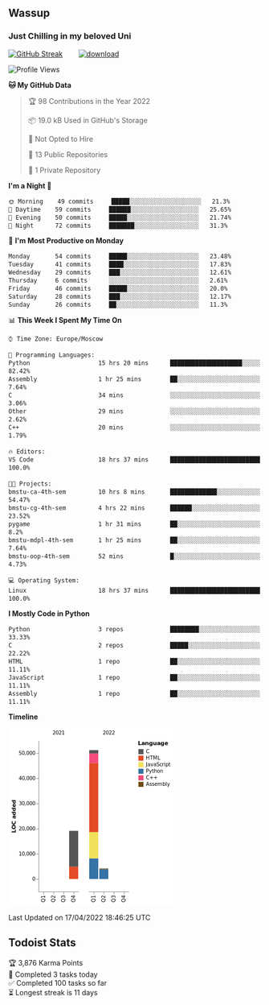 ## Wassup 
### Just Chilling in my beloved Uni 

<!--
-->

[![GitHub Streak](http://github-readme-streak-stats.herokuapp.com?user=archeoss&theme=shades-of-purple&hide_border=true&date_format=j%20M%5B%20Y%5D)](https://git.io/streak-stats)&nbsp;&nbsp;&nbsp;&nbsp;&nbsp;&nbsp;&nbsp;&nbsp;[![download](https://user-images.githubusercontent.com/68448737/147796309-d8b65b1d-4dde-40d9-b03a-2b42aaa6cd43.jpeg)
](https://bmstu.ru/)

<!--START_SECTION:waka-->
![Profile Views](http://img.shields.io/badge/Profile%20Views-1-blue)

**🐱 My GitHub Data** 

> 🏆 98 Contributions in the Year 2022
 > 
> 📦 19.0 kB Used in GitHub's Storage 
 > 
> 🚫 Not Opted to Hire
 > 
> 📜 13 Public Repositories 
 > 
> 🔑 1 Private Repository 
 > 
**I'm a Night 🦉** 

```text
🌞 Morning    49 commits     █████░░░░░░░░░░░░░░░░░░░░   21.3% 
🌆 Daytime    59 commits     ██████░░░░░░░░░░░░░░░░░░░   25.65% 
🌃 Evening    50 commits     █████░░░░░░░░░░░░░░░░░░░░   21.74% 
🌙 Night      72 commits     ███████░░░░░░░░░░░░░░░░░░   31.3%

```
📅 **I'm Most Productive on Monday** 

```text
Monday       54 commits     █████░░░░░░░░░░░░░░░░░░░░   23.48% 
Tuesday      41 commits     ████░░░░░░░░░░░░░░░░░░░░░   17.83% 
Wednesday    29 commits     ███░░░░░░░░░░░░░░░░░░░░░░   12.61% 
Thursday     6 commits      ░░░░░░░░░░░░░░░░░░░░░░░░░   2.61% 
Friday       46 commits     █████░░░░░░░░░░░░░░░░░░░░   20.0% 
Saturday     28 commits     ███░░░░░░░░░░░░░░░░░░░░░░   12.17% 
Sunday       26 commits     ██░░░░░░░░░░░░░░░░░░░░░░░   11.3%

```


📊 **This Week I Spent My Time On** 

```text
⌚︎ Time Zone: Europe/Moscow

💬 Programming Languages: 
Python                   15 hrs 20 mins      ████████████████████░░░░░   82.42% 
Assembly                 1 hr 25 mins        ██░░░░░░░░░░░░░░░░░░░░░░░   7.64% 
C                        34 mins             ░░░░░░░░░░░░░░░░░░░░░░░░░   3.06% 
Other                    29 mins             ░░░░░░░░░░░░░░░░░░░░░░░░░   2.62% 
C++                      20 mins             ░░░░░░░░░░░░░░░░░░░░░░░░░   1.79%

🔥 Editors: 
VS Code                  18 hrs 37 mins      █████████████████████████   100.0%

🐱‍💻 Projects: 
bmstu-ca-4th-sem         10 hrs 8 mins       █████████████░░░░░░░░░░░░   54.47% 
bmstu-cg-4th-sem         4 hrs 22 mins       ██████░░░░░░░░░░░░░░░░░░░   23.52% 
pygame                   1 hr 31 mins        ██░░░░░░░░░░░░░░░░░░░░░░░   8.2% 
bmstu-mdpl-4th-sem       1 hr 25 mins        ██░░░░░░░░░░░░░░░░░░░░░░░   7.64% 
bmstu-oop-4th-sem        52 mins             █░░░░░░░░░░░░░░░░░░░░░░░░   4.73%

💻 Operating System: 
Linux                    18 hrs 37 mins      █████████████████████████   100.0%

```

**I Mostly Code in Python** 

```text
Python                   3 repos             ████████░░░░░░░░░░░░░░░░░   33.33% 
C                        2 repos             █████░░░░░░░░░░░░░░░░░░░░   22.22% 
HTML                     1 repo              ██░░░░░░░░░░░░░░░░░░░░░░░   11.11% 
JavaScript               1 repo              ██░░░░░░░░░░░░░░░░░░░░░░░   11.11% 
Assembly                 1 repo              ██░░░░░░░░░░░░░░░░░░░░░░░   11.11%

```


**Timeline**

![Chart not found](https://raw.githubusercontent.com/archeoss/archeoss/master/charts/bar_graph.png) 


 Last Updated on 17/04/2022 18:46:25 UTC
<!--END_SECTION:waka-->

## Todoist Stats

<!-- TODO-IST:START -->
🏆  3,876 Karma Points           
🌸  Completed 3 tasks today           
✅  Completed 100 tasks so far           
⏳  Longest streak is 11 days
<!-- TODO-IST:END -->
